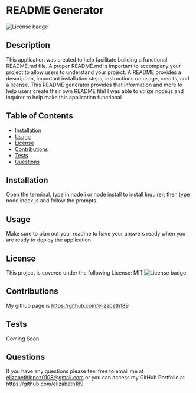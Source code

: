 # README Generator

  ![License badge](https://img.shields.io/badge/license-MIT-blue.svg)

  ## Description 
  This application was created to help facilitate building a functional README.md file. A proper README.md is important to accompany your project to allow users to understand your project. A README provides a description, important installation steps, instructions on usage, credits, and a license. This README generator provides that information and more to help users create their own README file! I was able to utilize node.js and inquirer to help make this application functional. 

  ## Table of Contents
  - [Installation](##Installation)
  - [Usage](##Usage)
  - [License](##License)
  - [Contributions](##Contributions)
  - [Tests](##Tests)
  - [Questions](##Questions)

  ## Installation
  Open the terminal, type in node i or node install to install Inquirer; then type node index.js and follow the prompts.

  ## Usage
  Make sure to plan out your readme to have your answers ready when you are ready to deploy the application. 

  ## License
  This project is covered under the following License: MIT
  ![License badge](https://img.shields.io/badge/license-MIT-blue.svg)

  ## Contributions
  My github page is https://github.com/elizabeth189

  ## Tests
  Coming Soon

  ## Questions
  If you have any questions please feel free to email me at elizabethlopez0108@gmail.com or you can access my GitHub Portfolio at https://github.com/elizabeth189  

